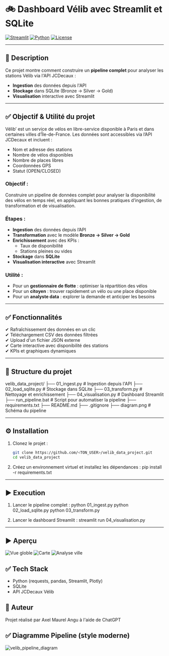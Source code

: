 # 🚲 Dashboard Vélib avec Streamlit et SQLite

[![Streamlit](https://img.shields.io/badge/Made%20with-Streamlit-red)](https://streamlit.io)
[![Python](https://img.shields.io/badge/Python-3.10+-blue)](https://www.python.org/)
[![License](https://img.shields.io/badge/License-MIT-green)](LICENSE)

---

## 📌 Description
Ce projet montre comment construire un **pipeline complet** pour analyser les stations Vélib via l'API JCDecaux :
- **Ingestion** des données depuis l'API
- **Stockage** dans SQLite (Bronze → Silver → Gold)
- **Visualisation** interactive avec Streamlit

---

## ✅ Objectif & Utilité du projet
Vélib’ est un service de vélos en libre-service disponible à Paris et dans certaines villes d’Île-de-France. Les données sont accessibles via l’API JCDecaux et incluent :  
- Nom et adresse des stations  
- Nombre de vélos disponibles  
- Nombre de places libres  
- Coordonnées GPS  
- Statut (OPEN/CLOSED)  

### **Objectif :**
Construire un pipeline de données complet pour analyser la disponibilité des vélos en temps réel, en appliquant les bonnes pratiques d’ingestion, de transformation et de visualisation.

### **Étapes :**
- **Ingestion** des données depuis l’API
- **Transformation** avec le modèle **Bronze → Silver → Gold**
- **Enrichissement** avec des KPIs :
  - Taux de disponibilité
  - Stations pleines ou vides
- **Stockage** dans **SQLite**
- **Visualisation interactive** avec Streamlit

### **Utilité :**
- Pour un **gestionnaire de flotte** : optimiser la répartition des vélos
- Pour un **citoyen** : trouver rapidement un vélo ou une place disponible
- Pour un **analyste data** : explorer la demande et anticiper les besoins

---

## ✅ Fonctionnalités
✔ Rafraîchissement des données en un clic  
✔ Téléchargement CSV des données filtrées  
✔ Upload d'un fichier JSON externe  
✔ Carte interactive avec disponibilité des stations  
✔ KPIs et graphiques dynamiques  

---

## 📂 Structure du projet
velib_data_project/
├── 01_ingest.py # Ingestion depuis l'API
├── 02_load_sqlite.py # Stockage dans SQLite
├── 03_transform.py # Nettoyage et enrichissement
├── 04_visualisation.py # Dashboard Streamlit
├── run_pipeline.bat # Script pour automatiser la pipeline
├── requirements.txt
├── README.md
├── .gitignore
├── diagram.png # Schéma du pipeline

---

## ⚙️ Installation
1. Clonez le projet :
   ```bash
   git clone https://github.com/<TON_USER>/velib_data_project.git
   cd velib_data_project

2. Créez un environnement virtuel et installez les dépendances :
    pip install -r requirements.txt


---

## ▶️ Execution
1. Lancer le pipeline complet :
    python 01_ingest.py
    python 02_load_sqlite.py
    python 03_transform.py

2. Lancer le dashboard Streamlit :
    streamlit run 04_visualisation.py

---

## ▶️ Aperçu
![Vue globle](image.png)
![Carte](image-1.png)
![Analyse ville](image-2.png)

## ✅ Tech Stack
- Python (requests, pandas, Streamlit, Plotly)
- SQLite
- API JCDecaux Vélib

## 🔗 Auteur
Projet réalisé par Axel Maurel Angu à l'aide de ChatGPT

## ✅ Diagramme Pipeline (style moderne)
![velib_pipeline_diagram](velib_pipeline_diagram-1.png)
